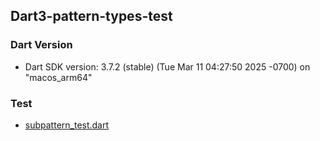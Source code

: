 ## Dart3-pattern-types-test

### Dart Version
- Dart SDK version: 3.7.2 (stable) (Tue Mar 11 04:27:50 2025 -0700) on "macos_arm64"

### Test
- [subpattern_test.dart](SUBPATTERN_TEST.md)

